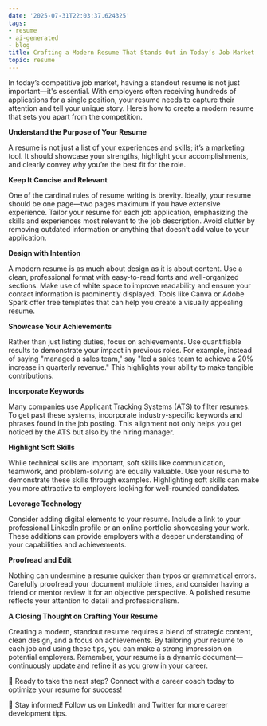 ```yaml
---
date: '2025-07-31T22:03:37.624325'
tags:
- resume
- ai-generated
- blog
title: Crafting a Modern Resume That Stands Out in Today’s Job Market
topic: resume
---
```


In today’s competitive job market, having a standout resume is not just important—it's essential. With employers often receiving hundreds of applications for a single position, your resume needs to capture their attention and tell your unique story. Here’s how to create a modern resume that sets you apart from the competition.

**Understand the Purpose of Your Resume**

A resume is not just a list of your experiences and skills; it’s a marketing tool. It should showcase your strengths, highlight your accomplishments, and clearly convey why you’re the best fit for the role. 

**Keep It Concise and Relevant**

One of the cardinal rules of resume writing is brevity. Ideally, your resume should be one page—two pages maximum if you have extensive experience. Tailor your resume for each job application, emphasizing the skills and experiences most relevant to the job description. Avoid clutter by removing outdated information or anything that doesn’t add value to your application.

**Design with Intention**

A modern resume is as much about design as it is about content. Use a clean, professional format with easy-to-read fonts and well-organized sections. Make use of white space to improve readability and ensure your contact information is prominently displayed. Tools like Canva or Adobe Spark offer free templates that can help you create a visually appealing resume.

**Showcase Your Achievements**

Rather than just listing duties, focus on achievements. Use quantifiable results to demonstrate your impact in previous roles. For example, instead of saying "managed a sales team," say "led a sales team to achieve a 20% increase in quarterly revenue." This highlights your ability to make tangible contributions.

**Incorporate Keywords**

Many companies use Applicant Tracking Systems (ATS) to filter resumes. To get past these systems, incorporate industry-specific keywords and phrases found in the job posting. This alignment not only helps you get noticed by the ATS but also by the hiring manager.

**Highlight Soft Skills**

While technical skills are important, soft skills like communication, teamwork, and problem-solving are equally valuable. Use your resume to demonstrate these skills through examples. Highlighting soft skills can make you more attractive to employers looking for well-rounded candidates.

**Leverage Technology**

Consider adding digital elements to your resume. Include a link to your professional LinkedIn profile or an online portfolio showcasing your work. These additions can provide employers with a deeper understanding of your capabilities and achievements.

**Proofread and Edit**

Nothing can undermine a resume quicker than typos or grammatical errors. Carefully proofread your document multiple times, and consider having a friend or mentor review it for an objective perspective. A polished resume reflects your attention to detail and professionalism.

**A Closing Thought on Crafting Your Resume**

Creating a modern, standout resume requires a blend of strategic content, clean design, and a focus on achievements. By tailoring your resume to each job and using these tips, you can make a strong impression on potential employers. Remember, your resume is a dynamic document—continuously update and refine it as you grow in your career.

🔗 Ready to take the next step? Connect with a career coach today to optimize your resume for success!

📱 Stay informed! Follow us on LinkedIn and Twitter for more career development tips.